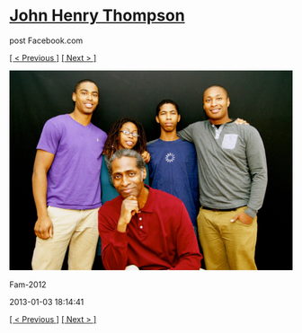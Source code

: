 # [John Henry Thompson](../README.md)
post Facebook.com

[[ < Previous ]](2013-01-03-7.md) [[ Next > ]](2012-12-04-1.md)

[![](../media/2013-01-03/Fam-2019.jpg)](../README.md)

Fam-2012

2013-01-03 18:14:41

[[ < Previous ]](2013-01-03-7.md) [[ Next > ]](2012-12-04-1.md)